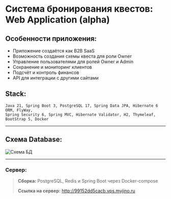 # Система бронирования квестов: Web Application (alpha)

## Особенности приложения:
+ Приложение создаётся как B2B SaaS 
+ Возможность создания схемы квеста для роли Owner
+ Управление пользователями для ролей Owner и Admin
+ Сохранение и мониторинг клиентов
+ Подсчёт и контроль финансов
+ API для интеграции с другими сайтами

## Stack:
```
Java 21, Spring Boot 3, PostgreSQL 17, Spring Data JPA, Hibernate 6 ORM, FlyWay,
Spring Security 6, Spring MVC, Hibernate Validator, H2, Thymeleaf, BootStrap 5, Docker
```
***

## Схема Database:

![Схема БД](projectinfo/database-diagram.png)
***

### Сервер:
>__Сборка:__
PostgreSQL, Redis и Spring Boot через Docker-compose
> 
>__Ссылка на сервер:__ 
> <a href="http://99152dd5cacb.vps.myjino.ru" target="_blank">http://99152dd5cacb.vps.myjino.ru</a>